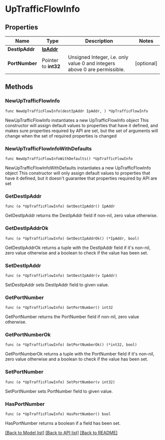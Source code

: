 # UpTrafficFlowInfo

## Properties

Name | Type | Description | Notes
------------ | ------------- | ------------- | -------------
**DestIpAddr** | [**IpAddr**](IpAddr.md) |  | 
**PortNumber** | Pointer to **int32** | Unsigned Integer, i.e. only value 0 and integers above 0 are permissible. | [optional] 

## Methods

### NewUpTrafficFlowInfo

`func NewUpTrafficFlowInfo(destIpAddr IpAddr, ) *UpTrafficFlowInfo`

NewUpTrafficFlowInfo instantiates a new UpTrafficFlowInfo object
This constructor will assign default values to properties that have it defined,
and makes sure properties required by API are set, but the set of arguments
will change when the set of required properties is changed

### NewUpTrafficFlowInfoWithDefaults

`func NewUpTrafficFlowInfoWithDefaults() *UpTrafficFlowInfo`

NewUpTrafficFlowInfoWithDefaults instantiates a new UpTrafficFlowInfo object
This constructor will only assign default values to properties that have it defined,
but it doesn't guarantee that properties required by API are set

### GetDestIpAddr

`func (o *UpTrafficFlowInfo) GetDestIpAddr() IpAddr`

GetDestIpAddr returns the DestIpAddr field if non-nil, zero value otherwise.

### GetDestIpAddrOk

`func (o *UpTrafficFlowInfo) GetDestIpAddrOk() (*IpAddr, bool)`

GetDestIpAddrOk returns a tuple with the DestIpAddr field if it's non-nil, zero value otherwise
and a boolean to check if the value has been set.

### SetDestIpAddr

`func (o *UpTrafficFlowInfo) SetDestIpAddr(v IpAddr)`

SetDestIpAddr sets DestIpAddr field to given value.


### GetPortNumber

`func (o *UpTrafficFlowInfo) GetPortNumber() int32`

GetPortNumber returns the PortNumber field if non-nil, zero value otherwise.

### GetPortNumberOk

`func (o *UpTrafficFlowInfo) GetPortNumberOk() (*int32, bool)`

GetPortNumberOk returns a tuple with the PortNumber field if it's non-nil, zero value otherwise
and a boolean to check if the value has been set.

### SetPortNumber

`func (o *UpTrafficFlowInfo) SetPortNumber(v int32)`

SetPortNumber sets PortNumber field to given value.

### HasPortNumber

`func (o *UpTrafficFlowInfo) HasPortNumber() bool`

HasPortNumber returns a boolean if a field has been set.


[[Back to Model list]](../README.md#documentation-for-models) [[Back to API list]](../README.md#documentation-for-api-endpoints) [[Back to README]](../README.md)


